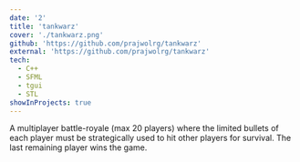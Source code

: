 ```yaml
---
date: '2'
title: 'tankwarz'
cover: './tankwarz.png'
github: 'https://github.com/prajwolrg/tankwarz'
external: 'https://github.com/prajwolrg/tankwarz'
tech:
  - C++
  - SFML
  - tgui
  - STL
showInProjects: true
---
```


A multiplayer battle-royale (max 20 players) where the limited bullets of each player must be strategically used to hit other players for survival. The last remaining player wins the game.
